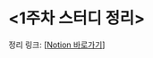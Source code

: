<1주차 스터디 정리>
=================
정리 링크:      [[Notion 바로가기](https://charming-show-30c.notion.site/1-Beakjoon-4e04e8ed844e479fa75945e71821fe0d)]
